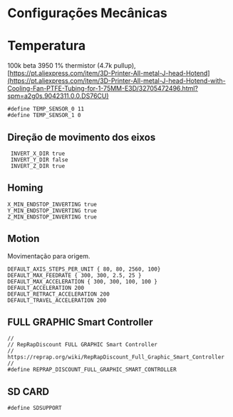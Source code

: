 # Configurações Mecânicas 

# Temperatura 

 100k beta 3950 1% thermistor (4.7k pullup), [https://pt.aliexpress.com/item/3D-Printer-All-metal-J-head-Hotend](https://pt.aliexpress.com/item/3D-Printer-All-metal-J-head-Hotend-with-Cooling-Fan-PTFE-Tubing-for-1-75MM-E3D/32705472496.html?spm=a2g0s.9042311.0.0.DS76CU)
```
#define TEMP_SENSOR_0 11
#define TEMP_SENSOR_1 0
```

## Direção de movimento dos eixos
```
 INVERT_X_DIR true    
 INVERT_Y_DIR false     
 INVERT_Z_DIR true   
```

## Homing 
```
X_MIN_ENDSTOP_INVERTING true 
Y_MIN_ENDSTOP_INVERTING true
Z_MIN_ENDSTOP_INVERTING true 
```

## Motion 

Movimentação para origem. 
 
``` 
DEFAULT_AXIS_STEPS_PER_UNIT { 80, 80, 2560, 100}
DEFAULT_MAX_FEEDRATE { 300, 300, 2.5, 25 }
DEFAULT_MAX_ACCELERATION { 300, 300, 100, 100 }
DEFAULT_ACCELERATION 200 
DEFAULT_RETRACT_ACCELERATION 200 
DEFAULT_TRAVEL_ACCELERATION 200 
```

## FULL GRAPHIC Smart Controller
```
//
// RepRapDiscount FULL GRAPHIC Smart Controller
// https://reprap.org/wiki/RepRapDiscount_Full_Graphic_Smart_Controller
//
#define REPRAP_DISCOUNT_FULL_GRAPHIC_SMART_CONTROLLER
```

## SD CARD 
```
#define SDSUPPORT
```
